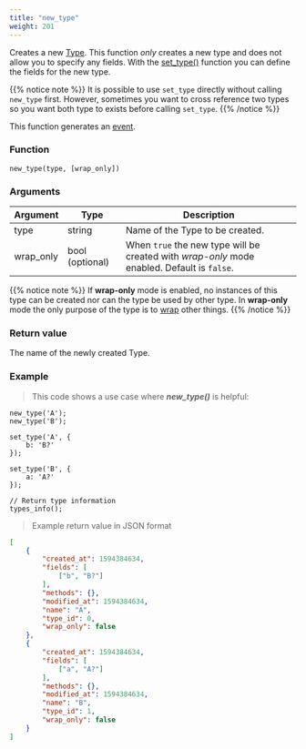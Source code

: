 ```yaml
---
title: "new_type"
weight: 201
---
```


Creates a new [Type](../../data-types/type). This function *only* creates a new type
and does not allow you to specify any fields. With the [set_type()](../set_type) function
you can define the fields for the new type.

{{% notice note %}}
It is possible to use `set_type` directly without calling `new_type` first. However, sometimes
you want to cross reference two types so you want both type to exists before calling `set_type`.
{{% /notice %}}

This function generates an [event](../../overview/events).

### Function

`new_type(type, [wrap_only])`

### Arguments

Argument | Type | Description
-------- | ---- | -----------
type | string | Name of the Type to be created.
wrap_only | bool (optional) | When `true` the new type will be created with *wrap-only* mode enabled. Default is `false`.

{{% notice note %}}
If **wrap-only** mode is enabled, no instances of this type can be
created nor can the type be used by other type. In **wrap-only** mode the only purpose of the type is to [wrap](../../data-types/thing/wrap) other things.
{{% /notice %}}

### Return value

The name of the newly created Type.

### Example

> This code shows a use case where ***new_type()*** is helpful:

```thingsdb,should_pass
new_type('A');
new_type('B');

set_type('A', {
    b: 'B?'
});

set_type('B', {
    a: 'A?'
});

// Return type information
types_info();
```

> Example return value in JSON format

```json
[
    {
        "created_at": 1594384634,
        "fields": [
            ["b", "B?"]
        ],
        "methods": {},
        "modified_at": 1594384634,
        "name": "A",
        "type_id": 0,
        "wrap_only": false
    },
    {
        "created_at": 1594384634,
        "fields": [
            ["a", "A?"]
        ],
        "methods": {},
        "modified_at": 1594384634,
        "name": "B",
        "type_id": 1,
        "wrap_only": false
    }
]
```
